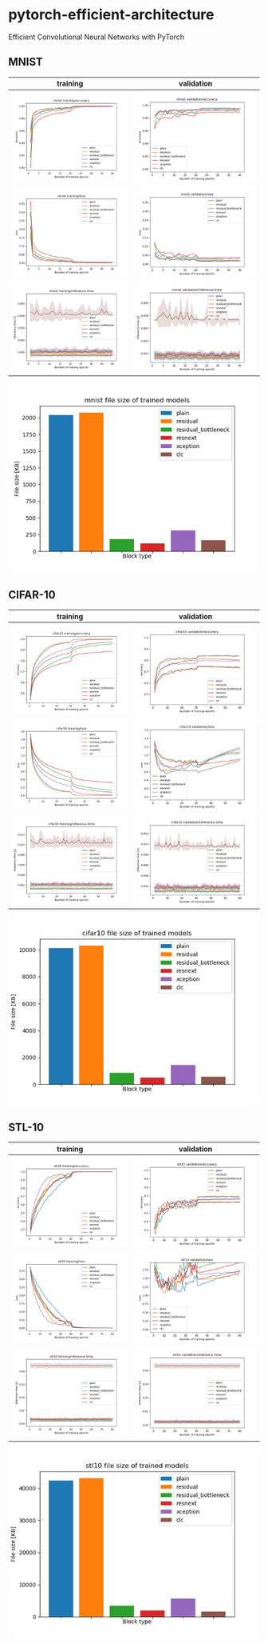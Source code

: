 # pytorch-efficient-architecture
Efficient Convolutional Neural Networks with PyTorch

## MNIST
|training|validation|
|---|---|
|![MNIST train acc](images/mnist_train_acc.png "MNIST training accuracy")|![MNIST valid acc](images/mnist_valid_acc.png "MNIST validation accuracy")|
|![MNIST train loss](images/mnist_train_loss.png "MNIST training loss")|![MNIST valid loss](images/mnist_valid_loss.png "MNIST validation loss")|
|![MNIST train time](images/mnist_train_time.png "MNIST training inference time")|![MNIST valid time](images/mnist_valid_time.png "MNIST validation inference time")|

![MNIST file size](images/mnist_size.png "MNIST File size of trained models")

## CIFAR-10
|training|validation|
|---|---|
|![CIFAR-10 train acc](images/cifar10_train_acc.png "CIFAR-10 training accuracy")|![CIFAR-10 valid acc](images/cifar10_valid_acc.png "CIFAR-10 validation accuracy")|
|![CIFAR-10 train loss](images/cifar10_train_loss.png "CIFAR-10 training loss")|![CIFAR-10 valid loss](images/cifar10_valid_loss.png "CIFAR-10 validation loss")|
|![CIFAR-10 train time](images/cifar10_train_time.png "CIFAR-10 training inference time")|![CIFAR-10 valid time](images/cifar10_valid_time.png "CIFAR-10 validation inference time")|

![CIFAR-10 file size](images/cifar10_size.png "CIFAR-10 File size of trained models")

## STL-10
|training|validation|
|---|---|
|![STL-10 train acc](images/stl10_train_acc.png "STL-10 training accuracy")|![STL-10 valid acc](images/stl10_valid_acc.png "STL-10 validation accuracy")|
|![STL-10 train loss](images/stl10_train_loss.png "STL-10 training loss")|![STL-10 valid loss](images/stl10_valid_loss.png "STL-10 validation loss")|
|![STL-10 train time](images/stl10_train_time.png "STL-10 training inference time")|![STL-10 valid time](images/stl10_valid_time.png "STL-10 validation inference time")|

![STL-10 file size](images/stl10_size.png "STL-10 File size of trained models")
